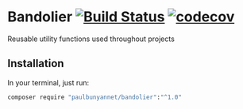 # Bandolier [![Build Status](https://travis-ci.org/paulbunyannet/bandolier.svg?branch=master)](https://travis-ci.org/paulbunyannet/bandolier) [![codecov](https://codecov.io/gh/paulbunyannet/bandolier/branch/master/graph/badge.svg)](https://codecov.io/gh/paulbunyannet/bandolier)

Reusable utility functions used throughout projects

## Installation

In your terminal, just run:

```bash
composer require "paulbunyannet/bandolier":"^1.0"
```
